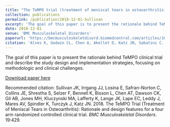 ```yaml
---
title: "The TeMPO trial (treatment of meniscal tears in osteoarthritis): rationale and design features for a four arm randomized controlled clinical trial"
collection: publications
permalink: /publication/2018-12-01-Sullivan
excerpt: 'The goal of this paper is to present the rationale behind TeMPO clinical trial and describe the study design and implementation strategies, focusing on methodologic and clinical challenges.'
date: 2018-12-01
venue: 'BMC Musculoskeletal Disorders'
paperurl: 'https://bmcmusculoskeletdisord.biomedcentral.com/articles/10.1186/s12891-018-2327-9'
citation: 'Alves K, Godwin CL, Chen A, Akellot D, Katz JN, Sabatini C. 2018. Gluteal fibrosis, post-injection paralysis, and related injection practices in Uganda: a qualitative analysis. <i>BMC Health Services Research</i>. 18:892.'
---
```

The goal of this paper is to present the rationale behind TeMPO clinical trial and describe the study design and implementation strategies, focusing on methodologic and clinical challenges.

[Download paper here](http://academicpages.github.io/files/2018_Sullivan_TheTeMPOTrial.pdf)

Recommended citation: Sullivan JK, Irrgang JJ, Losina E, Safran-Norton C, Collins JE, Shrestha S, Selzer F, Bennell K, Bisson L, Chen AT, Dawson CK, Gil AB, Jones MH, Kluczynski MA, Lafferty K, Lange JK, Lape EC, Leddy J, Mares AV, Spindler K, Turczyk J, Katz JN. 2018. The TeMPO Trial (Treatment of Meniscal Tears in Osteoarthritis): Rationale and design features for a four arm randomized controlled clinical trial. <i>BMC Musculoskeletal Disorders</i>. 19:429.
